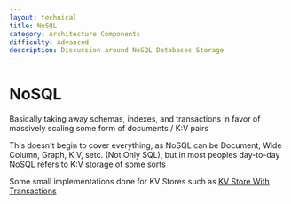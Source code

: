 ```yaml
---
layout: technical
title: NoSQL
category: Architecture Components
difficulty: Advanced
description: Discussion around NoSQL Databases Storage
---
```


# NoSQL
Basically taking away schemas, indexes, and transactions in favor of massively scaling some form of documents / K:V pairs

This doesn't begin to cover everything, as NoSQL can be Document, Wide Column, Graph, K:V, setc. (Not Only SQL), but in most peoples day-to-day NoSQL refers to K:V storage of some sorts

Some small implementations done for KV Stores such as [KV Store With Transactions](/docs/implementations/kv_store_with_transactions.md)